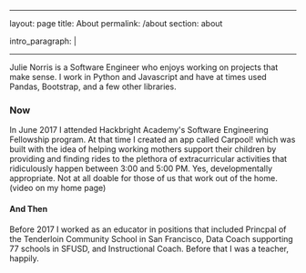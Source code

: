 ---
layout: page
title: About
permalink: /about
section: about

intro_paragraph: |
  <!--This is an example of a standard Jekyll page. You can edit it with Netlify
  CMS, accessible at `/admin/index.html` or by editing `pages/about.md` in a text editor.-->
 ---
 
Julie Norris is a Software Engineer who enjoys working on projects that make sense. I work in Python and Javascript and have at times used Pandas, Bootstrap, and a few other libraries. 

### Now
In June 2017 I attended Hackbright Academy's Software Engineering Fellowship program. At that time I created an app called Carpool! which was built with the idea of helping working mothers support their children by providing and finding rides to the plethora of extracurricular activities that ridiculously happen between 3:00 and 5:00 PM. Yes, developmentally appropriate. Not at all doable for those of us that work out of the home. (video on my home page)

#### And Then
Before 2017 I worked as an educator in positions that included Princpal of the Tenderloin Community School in San Francisco, Data Coach supporting 77 schools in SFUSD, and Instructional Coach. Before that I was a teacher, happily. 
